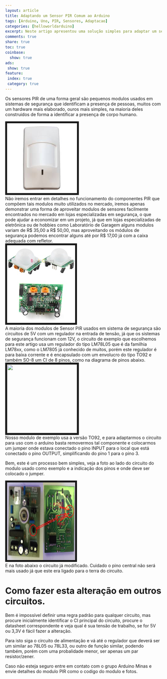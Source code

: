 ```yaml
---
layout: article
title: Adaptando um Sensor PIR Comum ao Arduino
tags: [Arduino, Uno, PIR, Sensores, Adaptacao]
categories: [helloworldarduino]
excerpt: Neste artigo apresentou uma solução simples para adaptar um sensor PIR comum usado em sistema de segurança
comments: true
share: true
toc: true
coinbase:
  show: true
ads:
 show: true
feature:
 index: true
 category: true
---
```

Os sensores PIR de uma forma geral são pequenos modulos usados em sistemas de
segurança que identificam a presença de pessoas, muitos com um hardware mais
elaborado, ouros mais simples, na maioria deles construidos de forma a
identificar a presença de corpo humano.

<div class="imageBox" id="left">
<a rel="lightbox" title="PIR Comum na Caixa" href="/images/sensor/pir/PIR_comum_montado.jpg">
<img src="/images/sensor/pir/PIR_comum_montado.jpg" width="225" height="225"  border="6" />
</a>
</div>
Não iremos entrar em detalhes no funcionamento do componentes PIR que compõem
tais modulos muito utilizados no mercado, iremos apenas demonstrar uma forma
de aproveitar modulos de sensores facilmente encontrados no mercado em lojas
especializadas em segurança, o que pode ajudar a economizar em um projeto, já
que em lojas especializadas de eletrônica ou de hobbies como Laboratório de
Garagem alguns modulos variam de R$ 35,00 a R$ 50,00, mas aproveitando os
módulos de segurança podemos encontrar alguns até por R$ 17,00 já com a caixa
adequada com refletor.

<div class="imageBox" id="right">
<a rel="lightbox" title="PIR fora da caixa modelo mais complexo, porém pronto para uso" href="/images/sensor/pir/infrared-pir-sensor-detector-module-01.jpg" >
<img src="/images/sensor/pir/infrared-pir-sensor-detector-module-01-thumb.jpg"  width="219" height="250" border="6" />
</a>
</div>
A maioria dos modulos de Sensor PIR usados em sistema de segurança são
circuitos de 5V com um regulador na entrada de tensão, já que os sistemas
de segurança funcionam com 12V, o circuito de exemplo que escolhemos para
este artigo usa um regulador do tipo LM78L05 que é da familhia LM78xx, como o
LM7805 já conhecido de muitos, porém este regulador é para baixa corrente e é
encapsulado com um envolucro do tipo TO92 e também SO-8 um CI de 8 pinos, como
na diagrama de pinos abaixo.

<div class="imageBox" id="right">
<a rel="lightbox" title="Pinagem do Regular 78L05" href="/images/componentes/reguladores/pinagem-lm78l05.jpg" >
<img src="/images/componentes/reguladores/pinagem-lm78l05-thumb.jpg"  width="225" height="221" border="6" />
</a>
</div>
Nosso modulo de exemplo usa a versão TO92, e para adaptarmos o circuito para
uso com o arduino basta removermos tal componente e colocarmos um jumper onde
estava conectado o pino INPUT para o local que está conectado o pino OUTPUT,
simplificando do pino 1 para o pino 3.

Bem, este é um processo bem simples, veja a foto ao lado do circuito do
modulo usado como exemplo e a indicação dos pinos e onde deve ser colocado o
jumper.
<div class="imageBox" id="right">
<a rel="lightbox" title="Circuito do Modulo Padrão" href="/images/sensor/pir/Circuito-Como-Modificar.png" >
<img src="/images/sensor/pir/Circuito-Como-Modificar-thumb.png"  width="219" height="250" border="6" />
</a>
</div>
E na foto abaixo o circuito já modificado. Cuidado o pino central não será
mais usado já que este era ligado para o terra do circuito.

# Como fazer esta alteração em outros circuitos.

Bem é impossível definir uma regra padrão para qualquer circuito, mas procure
inicialmente identificar o CI principal do circuito, procure o datasheet
correspondente e veja qual é sua tensão de trabalho, se for 5V ou 3,3V é
fácil fazer a alteração.

Para isto siga o circuito de alimentação e vá até o regulador que deverá ser
um similar ao 78L05 ou 78L33, ou outro de função similar, podendo também,
porém com uma probalidade menor, ser apenas um par resistor/zener.

Caso não esteja seguro entre em contato com o grupo Arduino Minas e envie
detalhes do modulo PIR como o codigo do modulo e fotos.